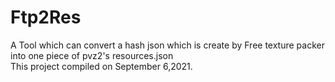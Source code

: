 # Ftp2Res
A Tool which can convert a hash json which is create by Free texture packer into one piece of pvz2's resources.json  
This project compiled on September 6,2021.  
